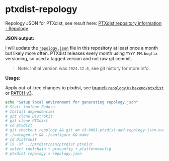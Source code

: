 # ptxdist-repology

Repology JSON for PTXdist, see result here: [PTXdist repository information - Repology](https://repology.org/repository/ptxdist)

**JSON output:**

I will update the [`repology.json`](https://github.com/baxeno/ptxdist-repology/blob/main/repology.json) file in this repository at least once a month but likely more often.
PTXdist releases every month using `YYYY.MM.bugfix` versioning, so used a tagged version and not raw git commit.

> Note: Initial version was `2024.12.0`, see git history for more info.

**Usage:**

Apply out-of-tree changes to ptxdist, see [branch `repology` in `baxeno/ptxdist`](https://github.com/baxeno/ptxdist/tree/repology) or [PATCH v3](v3-0001-ptxdist-add-repology-json-output-support.patch).

```bash
echo "Setup local environment for generating repology.json"
# Start toolbox Fedora
# Install dependencies
# git clone Distrokit
# git clone PTXdist
# cd ptxdist
# git checkout repology && git am v3-0001-ptxdist-add-repology-json-output-support.patch
# ./autogen.sh && ./configure && make
# cd Distrokit
# ln -sf ../ptxdist/bin/ptxdist ptxdist
# select toolchain + ptxconfig + platformconfig
# ptxdist repology > repology.json
```

